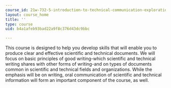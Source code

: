 ```yaml
---
course_id: 21w-732-5-introduction-to-technical-communication-explorations-in-scientific-and-technical-writing-fall-2006
layout: course_home
title: ''
type: course
uid: b4a1afeb93bad22a9f8c376d43dc9bbc

---
```

This course is designed to help you develop skills that will enable you to produce clear and effective scientific and technical documents. We will focus on basic principles of good writing-which scientific and technical writing shares with other forms of writing-and on types of documents common in scientific and technical fields and organizations. While the emphasis will be on writing, oral communication of scientific and technical information will form an important component of the course, as well.
